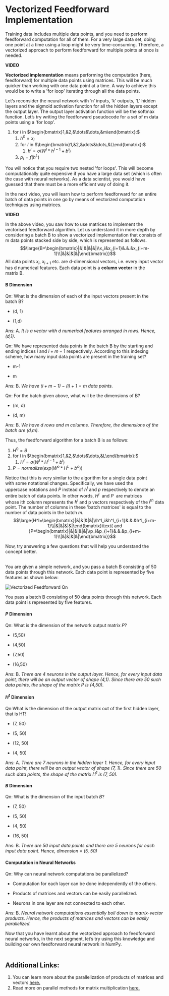 # Vectorized Feedforward Implementation

Training data includes multiple data points, and you need to perform feedforward computation for all of them. For a very large data set, doing one point at a time using a loop might be very time-consuming. Therefore, a vectorized approach to perform feedforward for multiple points at once is needed.

**VIDEO**

**Vectorized implementation** means performing the computation (here, feedforward) for multiple data points using matrices. This will be much quicker than working with one data point at a time. A way to achieve this would be to write a 'for loop' iterating through all the data points. 

Let’s reconsider the neural network with ‘n’ inputs, ‘k’ outputs, ‘L’ hidden layers and the sigmoid activation function for all the hidden layers except the output layer. The output layer activation function will be the softmax function. Let’s try writing the feedforward pseudocode for a set of m data points using a 'for loop'.

1. for $i$ in $\begin{bmatrix}1,&2,&\dots&\dots,&m\end{bmatrix}:$
    1. $h^0=x_i$
    2. for $l$ in $\begin{bmatrix}1,&2,&\dots&\dots,&L\end{bmatrix}:$
        1. $h^l=\sigma(W^l*h^{l−1}+b^l)$
    3.  $p_i = f(h^L)$

You will notice that you require two nested 'for loops'. This will become computationally quite expensive if you have a large data set (which is often the case with neural networks). As a data scientist, you would have guessed that there must be a more efficient way of doing it. 

In the next video, you will learn how to perform feedforward for an entire batch of data points in one go by means of vectorized computation techniques using matrices.

**VIDEO**

In the above video, you saw how to use matrices to implement the vectorised feedforward algorithm. Let us understand it in more depth by considering a batch B to show a vectorized implementation that consists of m data points stacked side by side, which is represented as follows.
$$\large{B=\begin{bmatrix}|&|&|&|&|\\x_i&x_{i+1}&.&.&x_{i+m-1}\\|&|&|&|&|\end{bmatrix}}$$
All data points $x_i,~x_{i+1}$ etc. are d-dimensional vectors, i.e. every input vector has d numerical features. Each data point is a **column vector** in the matrix B.

#### B Dimension

Qn: What is the dimension of each of the input vectors present in the batch B?

- (d, 1)

- (1,d)

Ans: A. *It is a vector with d numerical features arranged in rows. Hence, (d,1).*

Qn: We have represented data points in the batch B by the starting and ending indices $i$ and $i+m−1$ respectively. According to this indexing scheme, how many input data points are present in the training set?

- m-1

- m

Ans: B. *We have $(i+m-1)-(i)+1=m$ data points.*

Qn: For the batch given above, what will be the dimensions of B?

- (m, d)

- (d, m)

Ans: B. *We have d rows and m columns. Therefore, the dimensions of the batch are (d,m).*

Thus, the feedforward algorithm for a batch B is as follows:

1. $H^0=B$
2. for $l$ in $\begin{bmatrix}1,&2,&\dots&\dots,&L\end{bmatrix}:$
    1. $H^l=\sigma(W^l*H^{l−1}+b^l)$
3. $P=normalize(exp(W^o*H^L+b^o))$

Notice that this is very similar to the algorithm for a single data point with some notational changes. Specifically, we have used the uppercase notations and $P$ instead of $h^l$ and $p$ respectively to denote an entire batch of data points. In other words, $H^l$  and $P$  are matrices whose ith column represents the $h^l$ and p vectors respectively of the $i^{th}$ data point. The number of columns in these 'batch matrices' is equal to the number of data points in the batch $m$. 
$$\large{H^l=\begin{bmatrix}|&|&|&|&|\\h^l_i&h^l_{i+1}&.&.&h^l_{i+m-1}\\|&|&|&|&|\end{bmatrix}\text{ and }P=\begin{bmatrix}|&|&|&|&|\\p_i&p_{i+1}&.&.&p_{i+m-1}\\|&|&|&|&|\end{bmatrix}}$$

Now, try answering a few questions that will help you understand the concept better.

   
You are given a simple network, and you pass a batch B consisting of 50 data points through this network. Each data point is represented by five features as shown below:

![Vectorized Feedforward Qn](https://i.ibb.co/Wx2jc4w/Vectorized-Feedforward-Qn.jpg)

You pass a batch B consisting of 50 data points through this network. Each data point is represented by five features.

#### $P$ Dimension

Qn: What is the dimension of the network output matrix $P$?

- (5,50)

- (4,50)

- (7,50)

- (16,50)

Ans: B. *There are 4 neurons in the output layer. Hence, for every input data point, there will be an output vector of shape (4,1). Since there are 50 such data points, the shape of the matrix $P$ is (4,50).*

#### $H^1$ Dimension

Qn:What is the dimension of the output matrix out of the first hidden layer, that is H1?

- (7, 50)

- (5, 50)

- (12, 50)

- (4, 50)

Ans: A. *There are 7 neurons in the hidden layer 1. Hence, for every input data point, there will be an output vector of shape (7, 1). Since there are 50 such data points, the shape of the matrix $H^1$ is (7, 50).*

#### $B$ Dimension

Qn: What is the dimension of the input batch $B$?

- (7, 50)

- (5, 50)

- (4, 50)

- (16, 50)

Ans: B. *There are 50 input data points and there are 5 neurons for each input data point. Hence, dimension = (5, 50)*

#### Computation in Neural Networks

Qn: Why can neural network computations be parallelized?

- Computation for each layer can be done independently of the others.

- Products of matrices and vectors can be easily parallelized.

- Neurons in one layer are not connected to each other.

Ans: B. *Neural network computations essentially boil down to matrix-vector products. Hence, the products of matrices and vectors can be easily parallelized.*

Now that you have learnt about the vectorized approach to feedforward neural networks, in the next segment, let’s try using this knowledge and building our own feedforward neural network in NumPy.  
 
## Additional Links:

1.  You can learn more about the parallelization of products of matrices and vectors [here.](http://www.hpcc.unn.ru/mskurs/ENG/DOC/pp07.pdf)
2.  Read more on parallel methods for matrix multiplication [here.](http://www.lac.inpe.br/~stephan/CAP-372/matrixmult_microsoft.pdf)